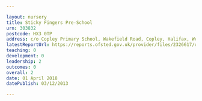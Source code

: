```yaml
---

layout: nursery
title: Sticky Fingers Pre-School
urn: 303832
postcode: HX3 0TP
address: c/o Copley Primary School, Wakefield Road, Copley, Halifax, West Yorkshire, HX3 0TP
latestReportUrl: https://reports.ofsted.gov.uk/provider/files/2326617/urn/303832.pdf
teaching: 0
development: 0
leadership: 2
outcomes: 0
overall: 2
date: 01 April 2018 
datePublish: 03/12/2013

---
```

